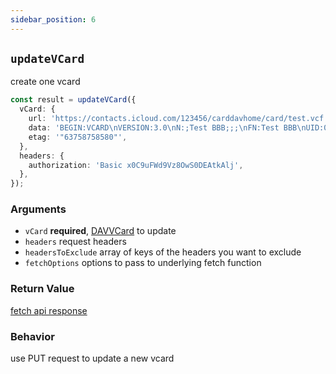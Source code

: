 ```yaml
---
sidebar_position: 6
---
```


## `updateVCard`

create one vcard

```ts
const result = updateVCard({
  vCard: {
    url: 'https://contacts.icloud.com/123456/carddavhome/card/test.vcf',
    data: 'BEGIN:VCARD\nVERSION:3.0\nN:;Test BBB;;;\nFN:Test BBB\nUID:0976cf06-a0e8-44bd-9217-327f6907242c\nPRODID:-//Apple Inc.//iCloud Web Address Book 2109B35//EN\nREV:2021-06-16T01:28:23Z\nEND:VCARD',
    etag: '"63758758580"',
  },
  headers: {
    authorization: 'Basic x0C9uFWd9Vz8OwS0DEAtkAlj',
  },
});
```

### Arguments

- `vCard` **required**, [DAVVCard](../types/DAVVCard.md) to update
- `headers` request headers
- `headersToExclude` array of keys of the headers you want to exclude
- `fetchOptions` options to pass to underlying fetch function

### Return Value

[fetch api response](https://developer.mozilla.org/en-US/docs/Web/API/Response)

### Behavior

use PUT request to update a new vcard
